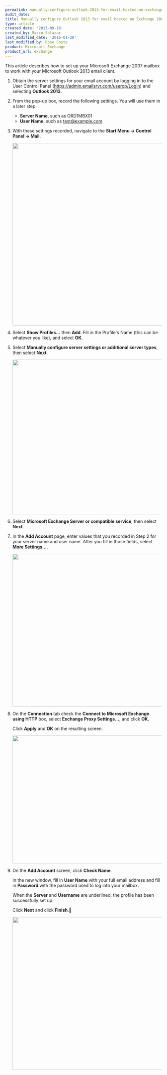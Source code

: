 ```yaml
---
permalink: manually-configure-outlook-2013-for-email-hosted-on-exchange-2007/
audit_date:
title: Manually configure Outlook 2013 for email hosted on Exchange 2007
type: article
created_date: '2013-09-18'
created_by: Marco Salazar
last_modified_date: '2016-01-28'
last_modified_by: Rose Coste
product: Microsoft Exchange
product_url: exchange
---
```


This article describes how to set up your
Microsoft Exchange 2007 mailbox
to work with your
Microsoft Outlook 2013 email client.

1. Obtain the server settings for your email account by logging in to
   the User Control Panel (<https://admin.emailsrvr.com/usercp/Login>) and
   selecting **Outlook 2013**.

2. From the pop-up box, record the following settings. You will
   use them in a later step.

   - **Server Name**, such as ORD1MBX01
   - **User Name**, such as test@example.com

3. With these settings recorded, navigate to the
   **Start Menu -&gt; Control Panel -&gt; Mail**.

   <img src="{% asset_path exchange/manually-configure-outlook-2013-for-email-hosted-on-exchange-2007/1.%20Control%20Panel%20Mail_0.png %}" width="921" height="586" />

4. Select **Show Profiles...** then **Add**. Fill in the Profile's Name
   (this can be whatever you like), and select **OK**.

5. Select **Manually configure server settings or
   additional server types**, then select
   **Next**.

   <img src="{% asset_path exchange/manually-configure-outlook-2013-for-email-hosted-on-exchange-2007/2.%20Add%20Account%2007.png %}" width="700" height="497" />

6. Select **Microsoft Exchange Server or compatible service**, then
   select **Next**.

7. In the **Add Account** page, enter values that you recorded in Step 2 for
   your server name and user name. After you fill in those fields,
   select **More Settings...**.

   <img src="{% asset_path exchange/manually-configure-outlook-2013-for-email-hosted-on-exchange-2007/3.%20Server%20Settings_0.png %}" width="694" height="491" />

8. On the **Connection** tab check the **Connect to Microsoft Exchange using
   HTTP** box, select **Exchange Proxy Settings...**, and click **OK.**

   Click **Apply** and **OK** on the resulting screen.

   <img src="{% asset_path exchange/manually-configure-outlook-2013-for-email-hosted-on-exchange-2007/4.%20Proxy%20Settings_0.png %}" width="483" height="411" />

9. On the **Add Account** screen, click **Check Name**.

   In the new window, fill
   in **User Name** with your full email address
   and fill in **Password** with the
   password used to log into your mailbox.

   When the **Server** and
   **Username** are underlined, the profile has been successfully set up.

   Click **Next** and click **Finish**.

   <img src="{% asset_path exchange/manually-configure-outlook-2013-for-email-hosted-on-exchange-2007/5.%20Check%20name.png %}" width="694" height="491" />
